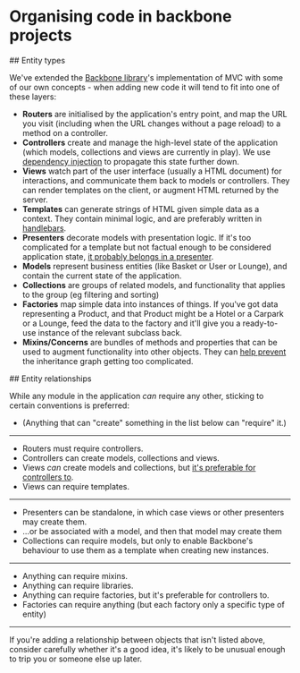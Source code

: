 # Organising code in backbone projects

## Entity types

We've extended the [Backbone library](http://backbonejs.org/)'s implementation of MVC with some of our own concepts - when adding new code it will tend to fit into one of these layers:

- **Routers** are initialised by the application's entry point, and map the URL you visit (including when the URL changes without a page reload) to a method on a controller.
- **Controllers** create and manage the high-level state of the application (which models, collections and views are currently in play). We use [dependency injection](https://github.com/holidayextras/hx-culture/blob/master/clientside-javascript-best-practices.mkd#do-use-dependency-injection) to propagate this state further down.
- **Views** watch part of the user interface (usually a HTML document) for interactions, and communicate them back to models or controllers. They can render templates on the client, or augment HTML returned by the server.
- **Templates** can generate strings of HTML given simple data as a context. They contain minimal logic, and are preferably written in [handlebars](http://handlebarsjs.com/).
- **Presenters** decorate models with presentation logic. If it's too complicated for a template but not factual enough to be considered application state, [it probably belongs in a presenter](https://github.com/holidayextras/hx-culture/blob/master/clientside-javascript-best-practices.mkd#do-transform-data-for-presentation-using-presenters).
- **Models** represent business entities (like Basket or User or Lounge), and contain the current state of the application.
- **Collections** are groups of related models, and functionality that applies to the group (eg filtering and sorting)
- **Factories** map simple data into instances of things. If you've got data representing a Product, and that Product might be a Hotel or a Carpark or a Lounge, feed the data to the factory and it'll give you a ready-to-use instance of the relevant subclass back.
- **Mixins/Concerns** are bundles of methods and properties that can be used to augment functionality into other objects. They can [help prevent](https://github.com/holidayextras/hx-culture/blob/master/clientside-javascript-best-practices.mkd#do-choose-between-using-composition-and-inheritance-carefully) the inheritance graph getting too complicated.

## Entity relationships

While any module in the application _can_ require any other, sticking to certain conventions is preferred:

- (Anything that can "create" something in the list below can "require" it.)

-----

- Routers must require controllers.
- Controllers can create models, collections and views.
- Views _can_ create models and collections, but [it's preferable for controllers to](https://github.com/holidayextras/hx-culture/blob/master/clientside-javascript-best-practices.mkd#do-use-controllers-to-set-up-instances).
- Views can require templates.

-----

- Presenters can be standalone, in which case views or other presenters may create them.
- ...or be associated with a model, and then that model may create them
- Collections can require models, but only to enable Backbone's behaviour to use them as a template when creating new instances.

-----

- Anything can require mixins.
- Anything can require libraries.
- Anything can require factories, but it's preferable for controllers to.
- Factories can require anything (but each factory only a specific type of entity)

-----

If you're adding a relationship between objects that isn't listed above, consider carefully whether it's a good idea, it's likely to be unusual enough to trip you or someone else up later.